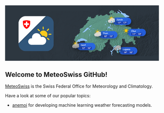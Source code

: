 ![](./combined_banner.png)

## Welcome to MeteoSwiss GitHub!

[MeteoSwiss](https://www.meteoswiss.ch/) is the Swiss Federal Office for Meteorology and Climatology.

Have a look at some of our popular topics:
* [anemoi](https://github.com/MeteoSwiss?q=anemoi&type=all&language=&sort=) for developing machine learning weather forecasting models.
